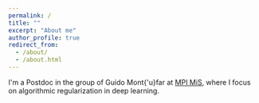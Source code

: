 ```yaml
---
permalink: /
title: ""
excerpt: "About me"
author_profile: true
redirect_from: 
  - /about/
  - /about.html
---
```


I'm a Postdoc in the group of Guido Mont{\'u}far at [MPI MiS](https://www.mis.mpg.de/montufar/index.html), where I focus on algorithmic regularization in deep learning.


